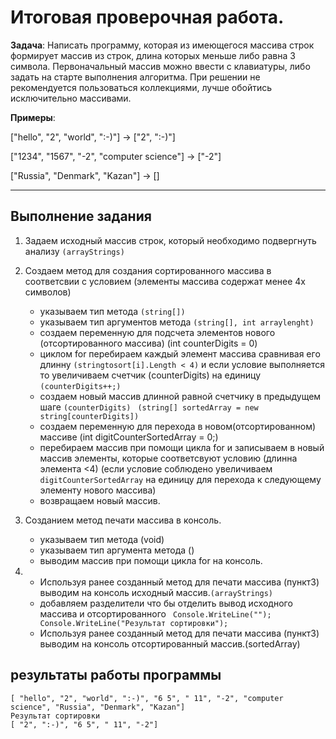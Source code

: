 # Итоговая проверочная работа.

**Задача**: Написать программу, которая из имеющегося массива строк формирует массив из строк, длина которых меньше либо равна 3 символа. Первоначальный массив можно ввести с клавиатуры, либо задать на старте выполнения алгоритма. При решении не рекомендуется пользоваться коллекциями, лучше обойтись исключительно массивами.

**Примеры**:

["hello", "2", "world", ":-)"] -> ["2", ":-)"]

["1234", "1567", "-2", "computer science"] -> ["-2"]

["Russia", "Denmark", "Kazan"] -> []

---
## Выполнение задания

1. Задаем исходный массив строк, который необходимо подвергнуть анализу ```(arrayStrings)```
2. Создаем метод для создания сортированного массива в соответсвии с условием (элементы массива содержат менее 4х символов)
    + указываем тип метода ```(string[])```
    + указываем тип аргументов метода ```(string[], int arraylenght)```
    + создаем переменную для подсчета элементов нового (отсортированного массива)
    (int counterDigits = 0)
    + циклом for перебираем каждый элемент массива сравнивая его длинну ```(stringtosort[i].Length < 4)``` и если условие выполняется то увеличиваем счетчик (counterDigits) на единицу ```(counterDigits++;)```
    + создаем новый массив длинной равной счетчику в предыдущем шаге  ```(counterDigits) ```
    ```(string[] sortedArray = new string[counterDigits])```
    + создаем переменную для перехода в новом(отсортированном) массиве
    (int digitCounterSortedArray = 0;)
    + перебираем массив при помощи цикла for и записываем в новый массив элементы, которые соответсвуют условию (длинна элемента <4) (если условие соблюдено увеличиваем ```digitCounterSortedArray``` на единицу для перехода к следующему элементу нового массива)
    + возвращаем новый массив.
3. Созданием метод печати массива в консоль.
    + указываем тип метода (void)
    + указываем тип аргумента метода ()
    + выводим массив при помощи цикла for на консоль.

4. 
    + Используя ранее созданный метод для печати массива (пункт3) выводим на консоль исходный массив.```(arrayStrings)```
    + добавляем разделители что бы отделить вывод исходного массива и отсортированного ``` Console.WriteLine(""); Console.WriteLine("Рeзультат сортировки");```
    + Используя ранее созданный метод для печати массива (пункт3) выводим на консоль отсортированный массив.(sortedArray)


## результаты работы программы

    [ "hello", "2", "world", ":-)", "6 5", " 11", "-2", "computer science", "Russia", "Denmark", "Kazan"]
    Рeзультат сортировки
    [ "2", ":-)", "6 5", " 11", "-2"]


